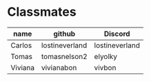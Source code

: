 # Classmates

|   name  |     github     |    Discord     |
| ------- | -------------- | -------------- |
| Carlos  | lostineverland | lostineverland |
| Tomas   | tomasnelson2   | elyolky        |
| Viviana | vivianabon     | vivbon         |
